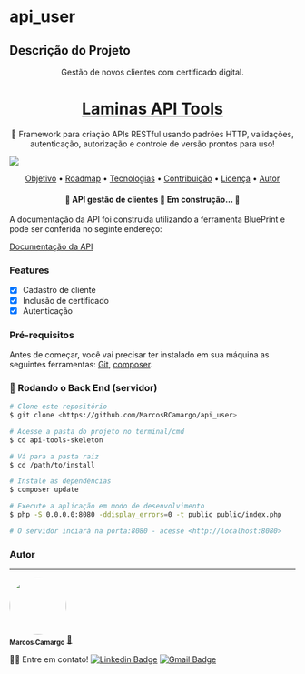 # api_user

## Descrição do Projeto
<p align="center">Gestão de novos clientes com certificado digital.</p>

<h1 align="center">
    <a href="https://api-tools.getlaminas.org">Laminas API Tools</a>
</h1>
<p align="center">🚀 Framework para criação  APIs RESTful usando padrões HTTP, validações, autenticação, autorização e controle de versão prontos para uso! </p>

<img src="https://img.shields.io/badge/API-Soluti-green"/>

<p align="center">
 <a href="#objetivo">Objetivo</a> •
 <a href="#roadmap">Roadmap</a> • 
 <a href="#tecnologias">Tecnologias</a> • 
 <a href="#contribuicao">Contribuição</a> • 
 <a href="#licenc-a">Licença</a> • 
 <a href="#autor">Autor</a>
</p>
<h4 align="center"> 
	🚧  API gestão de clientes 🚀 Em construção...  🚧
</h4>
A documentação da API foi construida utilizando a ferramenta BluePrint e pode ser conferida no seginte endereço:

[Documentação da API](https://marcosrcamargo.github.io/api_user/)
### Features

- [x] Cadastro de cliente
- [x] Inclusão de certificado
- [x] Autenticação

### Pré-requisitos

Antes de começar, você vai precisar ter instalado em sua máquina as seguintes ferramentas:
[Git](https://git-scm.com), [composer](https://getcomposer.org). 


### 🎲 Rodando o Back End (servidor)

```bash
# Clone este repositório
$ git clone <https://github.com/MarcosRCamargo/api_user>

# Acesse a pasta do projeto no terminal/cmd
$ cd api-tools-skeleton

# Vá para a pasta raiz
$ cd /path/to/install

# Instale as dependências
$ composer update

# Execute a aplicação em modo de desenvolvimento
$ php -S 0.0.0.0:8080 -ddisplay_errors=0 -t public public/index.php

# O servidor inciará na porta:8080 - acesse <http://localhost:8080>
```


### Autor
---

<a href="marcosrcamargo.github.io">
 <img style="border-radius: 50%;" src="https://avatars.githubusercontent.com/u/12204644?v=4" width="100px;" alt=""/>
 <br />
 <sub><b>Marcos Camargo</b></sub></a> <a href="marcosrcamargo.github.io" title="WEDEV-TECH">🚀</a>


👋🏽 Entre em contato!
 [![Linkedin Badge](https://img.shields.io/badge/-Marcos%20Camargo-blue?style=flat-square&logo=Linkedin&logoColor=white&link=https://www.linkedin.com/in/marcosrubenscamargo/)](https://www.linkedin.com/in/marcosrubenscamargo/) 
[![Gmail Badge](https://img.shields.io/badge/-marcos.marrize@gmail.com-c14438?style=flat-square&logo=Gmail&logoColor=white&link=mailto:marcos.marrize@gmail.com)](mailto:marcos.marrize@gmail.com)